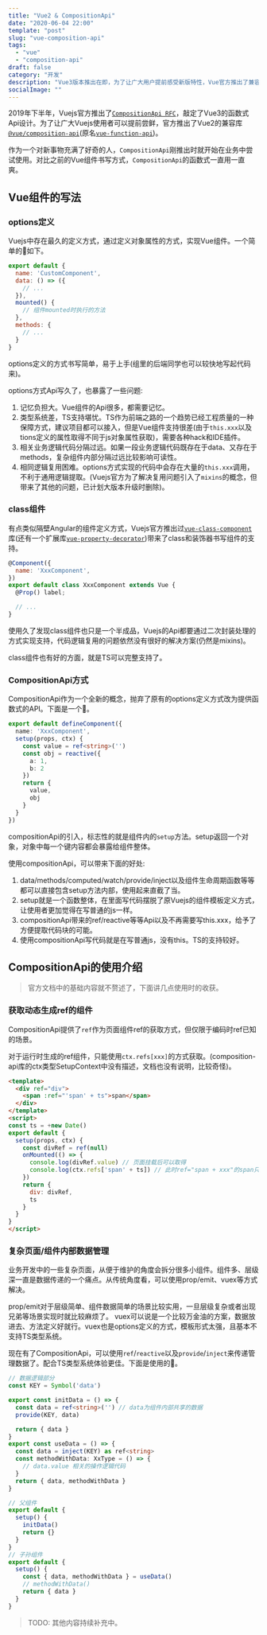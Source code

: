 ```yaml
---
title: "Vue2 & CompositionApi"
date: "2020-06-04 22:00"
template: "post"
slug: "vue-composition-api"
tags:
  - "vue"
  - "composition-api"
draft: false
category: "开发"
description: "Vue3版本推出在即，为了让广大用户提前感受新版特性，Vue官方推出了兼容Vue2的@vue/composition-api库。这里简单记录下近半年的使用收获。"
socialImage: ""
---
```


2019年下半年，Vuejs官方推出了[`CompositionApi RFC`](https://composition-api.vuejs.org/)，敲定了Vue3的函数式Api设计。为了让广大Vuejs使用者可以提前尝鲜，官方推出了Vue2的兼容库[`@vue/composition-api`](https://www.npmjs.com/package/@vue/composition-api)(原名[`vue-function-api`](https://www.npmjs.com/package/vue-function-api))。

作为一个对新事物充满了好奇的人，`CompositionApi`刚推出时就开始在业务中尝试使用。对比之前的Vue组件书写方式，`CompositionApi`的函数式一直用一直爽。

## Vue组件的写法

### options定义

Vuejs中存在最久的定义方式，通过定义对象属性的方式，实现Vue组件。一个简单的🌰如下。

```js
export default {
  name: 'CustomComponent',
  data: () => ({
    // ...
  }),
  mounted() {
    // 组件mounted时执行的方法
  },
  methods: {
    // ...
  }
}
```

options定义的方式书写简单，易于上手(组里的后端同学也可以较快地写起代码来)。

options方式Api写久了，也暴露了一些问题:

1. 记忆负担大。Vue组件的Api很多，都需要记忆。
1. 类型系统差，TS支持堪忧。TS作为前端之路的一个趋势已经工程质量的一种保障方式，建议项目都可以接入，但是Vue组件支持很差(由于`this.xxx`以及tions定义的属性取得不同于js对象属性获取)，需要各种hack和IDE插件。
1. 相关业务逻辑代码分隔过远。如果一段业务逻辑代码既存在于data、又存在于methods，复杂组件内部分隔过远比较影响可读性。
1. 相同逻辑复用困难。options方式实现的代码中会存在大量的`this.xxx`调用，不利于通用逻辑提取。(Vuejs官方为了解决复用问题引入了`mixins`的概念，但带来了其他的问题，已计划大版本升级时删除)。

### class组件

有点类似隔壁Angular的组件定义方式，Vuejs官方推出过[`vue-class-component`](https://github.com/vuejs/vue-class-component)库(还有一个扩展库[`vue-property-decorator`](https://github.com/kaorun343/vue-property-decorator))带来了class和装饰器书写组件的支持。

```js
@Component({
  name: 'XxxComponent',
})
export default class XxxComponent extends Vue {
  @Prop() label;

  // ...
}
```

使用久了发现class组件也只是一个半成品，Vuejs的Api都要通过二次封装处理的方式实现支持，代码逻辑复用的问题依然没有很好的解决方案(仍然是mixins)。

class组件也有好的方面，就是TS可以完整支持了。

### CompositionApi方式

CompositionApi作为一个全新的概念，抛弃了原有的options定义方式改为提供函数式的API。下面是一个🌰。

```ts
export default defineComponent({
  name: 'XxxComponent',
  setup(props, ctx) {
    const value = ref<string>('')
    const obj = reactive({
      a: 1,
      b: 2
    })
    return {
      value,
      obj
    }
  }
})
```

compositionApi的引入，标志性的就是组件内的`setup`方法。setup返回一个对象，对象中每一个键内容都会暴露给组件整体。

使用compositionApi，可以带来下面的好处:

1. data/methods/computed/watch/provide/inject以及组件生命周期函数等等都可以直接包含setup方法内部，使用起来直截了当。
1. setup就是一个函数整体，在里面写代码摆脱了原Vuejs的组件模板定义方式，让使用者更加觉得在写普通的js一样。
1. compositionApi带来的ref/reactive等等Api以及不再需要写this.xxx，给予了方便提取代码块的可能。
1. 使用compositionApi写代码就是在写普通js，没有this。TS的支持较好。

## CompositionApi的使用介绍

> 官方文档中的基础内容就不赘述了，下面讲几点使用时的收获。

### 获取动态生成ref的组件

CompositionApi提供了`ref`作为页面组件ref的获取方式，但仅限于编码时ref已知的场景。

对于运行时生成的ref组件，只能使用`ctx.refs[xxx]`的方式获取。(composition-api库的ctx类型SetupContext中没有描述，文档也没有说明，比较奇怪)。

```html
<template>
  <div ref="div">
    <span :ref="'span' + ts">span</span>
  </div>
</template>
<script>
const ts = +new Date()
export default {
  setup(props, ctx) {
    const divRef = ref(null)
    onMounted(() => {
      console.log(divRef.value) // 页面挂载后可以取得
      console.log(ctx.refs['span' + ts]) // 此时ref="span + xxx"的span只能使用这种方式获取
    })
    return {
      div: divRef,
      ts
    }
  }
}
</script>
```

### 复杂页面/组件内部数据管理

业务开发中的一些复杂页面，从便于维护的角度会拆分很多小组件。组件多、层级深一直是数据传递的一个痛点。从传统角度看，可以使用prop/emit、vuex等方式解决。

prop/emit对于层级简单、组件数据简单的场景比较实用，一旦层级复杂或者出现兄弟等场景实现时就比较麻烦了。
vuex可以说是一个比较万金油的方案，数据放进去、方法定义好就行。vuex也是options定义的方式，模板形式太强，且基本不支持TS类型系统。

现在有了CompositionApi，可以使用`ref`/`reactive`以及`provide`/`inject`来传递管理数据了。配合TS类型系统体验更佳。下面是使用的🌰。

```ts
// 数据逻辑部分
const KEY = Symbol('data')

export const initData = () => {
  const data = ref<string>('') // data为组件内部共享的数据
  provide(KEY, data)

  return { data }
}
export const useData = () => {
  const data = inject(KEY) as ref<string>
  const methodWithData: XxType = () => {
    // data.value 相关的操作逻辑代码
  }
  return { data, methodWithData }
}

// 父组件
export default {
  setup() {
    initData()
    return {}
  }
}
// 子孙组件
export default {
  setup() {
    const { data, methodWithData } = useData()
    // methodWithData()
    return { data }
  }
}
```

> TODO: 其他内容持续补充中。
